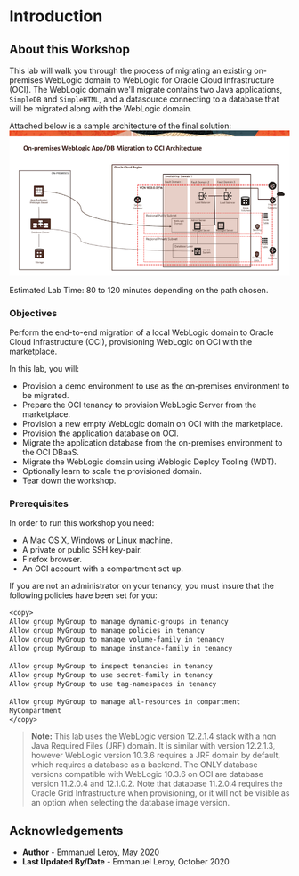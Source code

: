 # Introduction

## About this Workshop

This lab will walk you through the process of migrating an existing on-premises WebLogic domain to WebLogic for Oracle Cloud Infrastructure (OCI). The WebLogic domain we'll migrate contains two Java applications, `SimpleDB` and `SimpleHTML`, and a datasource connecting to a database that will be migrated along with the WebLogic domain.

Attached below is a sample architecture of the final solution:
![](./images/Architecture.png)

Estimated Lab Time: 80 to 120 minutes depending on the path chosen.

### Objectives

Perform the end-to-end migration of a local WebLogic domain to Oracle Cloud Infrastructure (OCI), provisioning WebLogic on OCI with the marketplace.

In this lab, you will:
- Provision a demo environment to use as the on-premises environment to be migrated.
- Prepare the OCI tenancy to provision WebLogic Server from the marketplace.
- Provision a new empty WebLogic domain on OCI with the marketplace.
- Provision the application database on OCI.
- Migrate the application database from the on-premises environment to the OCI DBaaS.
- Migrate the WebLogic domain using Weblogic Deploy Tooling (WDT).
- Optionally learn to scale the provisioned domain.
- Tear down the workshop.

### Prerequisites

In order to run this workshop you need:

* A Mac OS X, Windows or Linux machine.
* A private or public SSH key-pair.
* Firefox browser.
* An OCI account with a compartment set up.

If you are not an administrator on your tenancy, you must insure that the following policies have been set for you:

```
<copy>
Allow group MyGroup to manage dynamic-groups in tenancy
Allow group MyGroup to manage policies in tenancy
Allow group MyGroup to manage volume-family in tenancy
Allow group MyGroup to manage instance-family in tenancy

Allow group MyGroup to inspect tenancies in tenancy
Allow group MyGroup to use secret-family in tenancy
Allow group MyGroup to use tag-namespaces in tenancy

Allow group MyGroup to manage all-resources in compartment MyCompartment
</copy>
```


> **Note:** This lab uses the WebLogic version 12.2.1.4 stack with a non Java Required Files (JRF) domain. It is similar with version 12.2.1.3, however WebLogic version 10.3.6 requires a JRF domain by default, which requires a database as a backend. The ONLY database versions compatible with WebLogic 10.3.6 on OCI are database version 11.2.0.4 and 12.1.0.2. Note that database 11.2.0.4 requires the Oracle Grid Infrastructure when provisioning, or it will not be visible as an option when selecting the database image version.

## Acknowledgements

 - **Author** - Emmanuel Leroy, May 2020
 - **Last Updated By/Date** - Emmanuel Leroy, October 2020
